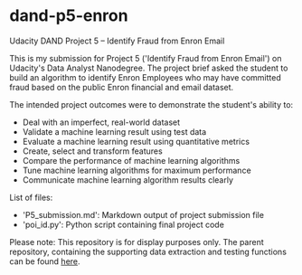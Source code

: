 # dand-p5-enron

Udacity DAND Project 5 – Identify Fraud from Enron Email

This is my submission for Project 5 ('Identify Fraud from Enron Email') on Udacity's Data Analyst Nanodegree. The project brief asked the student to build an algorithm to identify Enron Employees who may have committed fraud based on the public Enron financial and email dataset.

The intended project outcomes were to demonstrate the student's ability to:
* Deal with an imperfect, real-world dataset  
* Validate a machine learning result using test data  
* Evaluate a machine learning result using quantitative metrics  
* Create, select and transform features  
* Compare the performance of machine learning algorithms  
* Tune machine learning algorithms for maximum performance  
* Communicate machine learning algorithm results clearly 

List of files:
* 'P5_submission.md': Markdown output of project submission file
* 'poi_id.py': Python script containing final project code

Please note:
This repository is for display purposes only. The parent repository, containing the supporting data extraction and testing functions can be found [here](https://github.com/mspbannister/ud120-projects/tree/master/final_project).